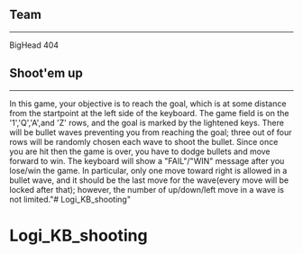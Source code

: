## **Team**
---
BigHead 404

## **Shoot'em up**
---
In this game, your objective is to reach the goal, which is at some distance from the startpoint at the left side of the keyboard. The game field is on the '1','Q','A',and 'Z' rows, and the goal is marked by the lightened keys. There will be bullet waves preventing you from reaching the goal; three out of four rows will be randomly chosen each wave to shoot the bullet. Since once you are hit then the game is over, you have to dodge bullets and move forward to win. The keyboard will show a "FAIL"/"WIN" message after you lose/win the game. In particular, only one move toward right is allowed in a bullet wave, and it should be the last move for the wave(every move will be locked after that); however, the number of up/down/left move in a wave is not limited."# Logi_KB_shooting" 
# Logi_KB_shooting
